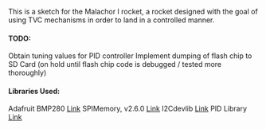 This is a sketch for the Malachor I rocket, a rocket designed with the goal of using TVC mechanisms in order to land in a controlled manner.

#### TODO:
Obtain tuning values for PID controller
Implement dumping of flash chip to SD Card (on hold until flash chip code is debugged / tested more thoroughly)

#### Libraries Used:
Adafruit BMP280 [Link](https://github.com/adafruit/Adafruit_BMP280_Library)
SPIMemory, v2.6.0 [Link](https://github.com/Marzogh/SPIMemory/tree/v2.6.0)
I2Cdevlib [Link](https://github.com/jrowberg/i2cdevlib)
PID Library [Link](https://github.com/br3ttb/Arduino-PID-Library)


